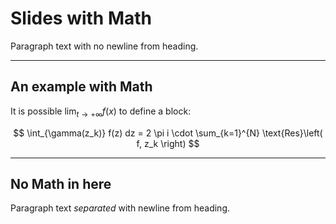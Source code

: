 # Slides with Math
Paragraph text with no newline from heading.

---

## An example with Math
It is possible $\lim_{t \to +\infty} f(x)$ to define a block:

$$
\int_{\gamma(z_k)} f(z) dz = 2 \pi i \cdot \sum_{k=1}^{N} \text{Res}\left( f, z_k \right)
$$

---

## No Math in here
Paragraph text *separated* with newline from heading.